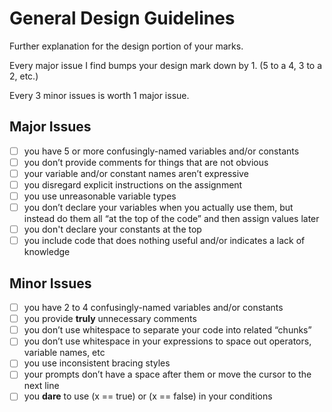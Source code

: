 # General Design Guidelines

Further explanation for the design portion of your marks.  

Every major issue I find bumps your design mark down by 1. (5 to a 4, 3 to a 2, etc.)  

Every 3 minor issues is worth 1 major issue. 

## Major Issues

- [ ] you have 5 or more confusingly-named variables and/or constants
- [ ] you don’t provide comments for things that are not obvious 
- [ ] your variable and/or constant names aren’t expressive
- [ ] you disregard explicit instructions on the assignment
- [ ] you use unreasonable variable types
- [ ] you don’t declare your variables when you actually use them, but instead do them all “at the top of the code” and then assign values later
- [ ] you don't declare your constants at the top
- [ ] you include code that does nothing useful and/or indicates a lack of knowledge

## Minor Issues

- [ ] you have 2 to 4 confusingly-named variables and/or constants
- [ ] you provide **truly** unnecessary comments
- [ ] you don’t use whitespace to separate your code into related “chunks”
- [ ] you don’t use whitespace in your expressions to space out operators, variable names, etc
- [ ] you use inconsistent bracing styles
- [ ] your prompts don’t have a space after them or move the cursor to the next line
- [ ] you **dare** to use (x == true) or (x == false) in your conditions
